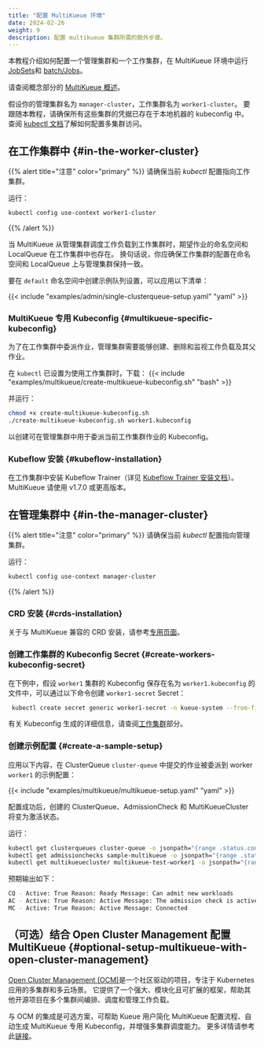 ```yaml
---
title: "配置 MultiKueue 环境"
date: 2024-02-26
weight: 9
description: 配置 multikueue 集群所需的额外步骤。
---
```


本教程介绍如何配置一个管理集群和一个工作集群，在 MultiKueue 环境中运行 [JobSets](/zh-CN/docs/tasks/run_jobsets/#jobset-definition)和 [batch/Jobs](/zh-CN/docs/tasks/run_jobs/#1-define-the-job)。

请查阅概念部分的 [MultiKueue 概述](/zh-CN/docs/concepts/multikueue/)。

假设你的管理集群名为 `manager-cluster`，工作集群名为 `worker1-cluster`。
要跟随本教程，请确保所有这些集群的凭据已存在于本地机器的 kubeconfig 中。
查阅 [kubectl 文档](https://kubernetes.io/docs/tasks/access-application-cluster/configure-access-multiple-clusters/)了解如何配置多集群访问。

## 在工作集群中 {#in-the-worker-cluster}

{{% alert title="注意" color="primary" %}}
请确保当前 _kubectl_ 配置指向工作集群。

运行：
```bash
kubectl config use-context worker1-cluster
```
{{% /alert %}}

当 MultiKueue 从管理集群调度工作负载到工作集群时，期望作业的命名空间和 LocalQueue 在工作集群中也存在。
换句话说，你应确保工作集群的配置在命名空间和 LocalQueue 上与管理集群保持一致。

要在 `default` 命名空间中创建示例队列设置，可以应用以下清单：

{{< include "examples/admin/single-clusterqueue-setup.yaml" "yaml" >}}

### MultiKueue 专用 Kubeconfig {#multikueue-specific-kubeconfig}

为了在工作集群中委派作业，管理集群需要能够创建、删除和监视工作负载及其父作业。

在 `kubectl` 已设置为使用工作集群时，下载：
{{< include "examples/multikueue/create-multikueue-kubeconfig.sh" "bash" >}}

并运行：

```bash
chmod +x create-multikueue-kubeconfig.sh
./create-multikueue-kubeconfig.sh worker1.kubeconfig
```

以创建可在管理集群中用于委派当前工作集群作业的 Kubeconfig。

### Kubeflow 安装 {#kubeflow-installation}

在工作集群中安装 Kubeflow Trainer（详见 [Kubeflow Trainer 安装文档](https://www.kubeflow.org/docs/components/training/installation/)）。MultiKueue 请使用 v1.7.0 或更高版本。

## 在管理集群中 {#in-the-manager-cluster}

{{% alert title="注意" color="primary" %}}
请确保当前 _kubectl_ 配置指向管理集群。

运行：
```bash
kubectl config use-context manager-cluster
```
{{% /alert %}}

### CRD 安装 {#crds-installation}

关于与 MultiKueue 兼容的 CRD 安装，请参考[专用页面](/zh-CN/docs/tasks/run/multikueue/)。

### 创建工作集群的 Kubeconfig Secret {#create-workers-kubeconfig-secret}

在下例中，假设 `worker1` 集群的 Kubeconfig 保存在名为 `worker1.kubeconfig` 的文件中，可以通过以下命令创建 `worker1-secret` Secret：

```bash
 kubectl create secret generic worker1-secret -n kueue-system --from-file=kubeconfig=worker1.kubeconfig
```

有关 Kubeconfig 生成的详细信息，请查阅[工作集群](#multikueue-specific-kubeconfig)部分。

### 创建示例配置 {#create-a-sample-setup}

应用以下内容，在 ClusterQueue `cluster-queue` 中提交的作业被委派到 worker `worker1` 的示例配置：

{{< include "examples/multikueue/multikueue-setup.yaml" "yaml" >}}

配置成功后，创建的 ClusterQueue、AdmissionCheck 和 MultiKueueCluster 将变为激活状态。

运行：
```bash
kubectl get clusterqueues cluster-queue -o jsonpath="{range .status.conditions[?(@.type == \"Active\")]}CQ - Active: {@.status} Reason: {@.reason} Message: {@.message}{'\n'}{end}"
kubectl get admissionchecks sample-multikueue -o jsonpath="{range .status.conditions[?(@.type == \"Active\")]}AC - Active: {@.status} Reason: {@.reason} Message: {@.message}{'\n'}{end}"
kubectl get multikueuecluster multikueue-test-worker1 -o jsonpath="{range .status.conditions[?(@.type == \"Active\")]}MC - Active: {@.status} Reason: {@.reason} Message: {@.message}{'\n'}{end}"
```

预期输出如下：
```bash
CQ - Active: True Reason: Ready Message: Can admit new workloads
AC - Active: True Reason: Active Message: The admission check is active
MC - Active: True Reason: Active Message: Connected
```

## （可选）结合 Open Cluster Management 配置 MultiKueue {#optional-setup-multikueue-with-open-cluster-management}

[Open Cluster Management (OCM)](https://open-cluster-management.io/)是一个社区驱动的项目，专注于 Kubernetes 应用的多集群和多云场景。
它提供了一个强大、模块化且可扩展的框架，帮助其他开源项目在多个集群间编排、调度和管理工作负载。

与 OCM 的集成是可选方案，可帮助 Kueue 用户简化 MultiKueue 配置流程、自动生成 MultiKueue 专用 Kubeconfig，并增强多集群调度能力。
更多详情请参考此[链接](https://github.com/open-cluster-management-io/ocm/tree/main/solutions/kueue-admission-check)。
